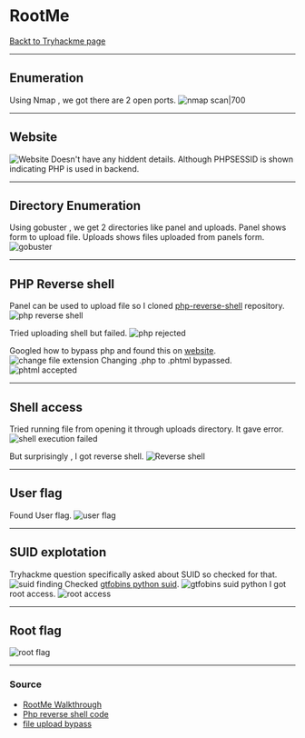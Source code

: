 # RootMe
[Backt to Tryhackme page](../Tryhackme.md)
- --
## Enumeration
Using Nmap , we got there are 2 open ports.
![nmap scan|700](nmap%20scan.png)
- --
## Website
![Website](Website.png)
Doesn't have any hiddent details. Although PHPSESSID is shown indicating PHP is used in backend.
- --
## Directory Enumeration
Using gobuster , we get 2 directories like panel and uploads.
Panel shows form to upload file.
Uploads shows files uploaded from panels form.
![gobuster](gobuster.png)
- --
## PHP Reverse shell 
Panel can be used to upload file so I cloned [php-reverse-shell](https://github.com/pentestmonkey/php-reverse-shell) repository. 
![php reverse shell](php%20reverse%20shell.png)

Tried uploading shell but failed.
![php rejected](php%20rejected.png)

Googled how to bypass php and found this on [website](https://vulp3cula.gitbook.io/hackers-grimoire/exploitation/web-application/file-upload-bypass).
![change file extension](change%20file%20extension.png)
Changing .php to .phtml bypassed.
![phtml accepted](phtml%20accepted.png)
- --
## Shell access
Tried running file from opening it through uploads directory.
It gave error.
![shell execution failed](shell%20execution%20failed.png)

But surprisingly , I got reverse shell.
![Reverse shell](Reverse%20shell.png)
- --
## User flag
Found User flag.
![user flag](user%20flag.png)
- --
## SUID explotation
Tryhackme question specifically asked about SUID so checked for that.
![suid finding](suid%20finding.png)
Checked [gtfobins python suid](https://gtfobins.github.io/gtfobins/python/#suid).
![gtfobins suid python](gtfobins%20suid%20python.png)
I got root access.
![root access](root%20access.png)
- --
## Root flag
![root flag](root%20flag.png)
- --
### Source
- [RootMe Walkthrough ](https://infosecwriteups.com/tryhackme-rootme-ctf-walkthrough-detailed-a7c521df7339)
- [Php reverse shell code](https://github.com/pentestmonkey/php-reverse-shell/blob/master/php-reverse-shell.php)
- [file upload bypass](https://vulp3cula.gitbook.io/hackers-grimoire/exploitation/web-application/file-upload-bypass)


